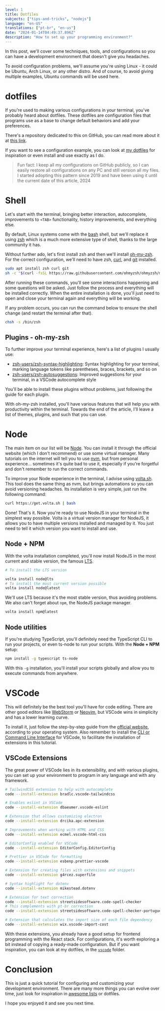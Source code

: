 ```yaml
---
level: 1
title: Dotfiles
subjects: ["tips-and-tricks", "nodejs"]
language: "en-US"
translations: ["pt-br", "en-us"]
date: "2024-01-14T04:49:37.896Z"
description: "How to set up your programming environment?"
---
```


In this post, we'll cover some techniques, tools, and configurations so you can have a development environment that doesn't give you headaches.

To avoid configuration problems, we'll assume you're using Linux - it could be Ubuntu, Arch Linux, or any other distro. And of course, to avoid giving multiple examples, Ubuntu commands will be used here.

# dotfiles

If you're used to making various configurations in your terminal, you've probably heard about dotfiles. These dotfiles are configuration files that programs use as a base to change default behaviors and add your preferences.

There's a repository dedicated to this on GitHub, you can read more about it at [this link](https://dotfiles.github.io/).

If you want to see a configuration example, you can look at [my dotfiles](https://github.com/g4rcez/dotfiles) for inspiration or even install and use exactly as I do.

> Fun fact: I keep all my configurations on GitHub publicly, so I can easily restore all configurations on any PC and still version all my files. I started adopting this pattern since 2019 and have been using it until the current date of this article, 2024

# Shell

Let's start with the terminal, bringing better interaction, autocomplete, improvements to `<TAB>` functionality, history improvements, and everything else.

By default, Linux systems come with the [bash](https://www.gnu.org/software/bash/) shell, but we'll replace it using [zsh](https://www.zsh.org/) which is a much more extensive type of shell, thanks to the large community it has.

Without further ado, let's first install zsh and then we'll install [oh-my-zsh](https://ohmyz.sh/). For the correct configuration, we'll need to have zsh, [curl](https://curl.se/), and [git](https://git-scm.com/) installed.

```bash
sudo apt install zsh curl git
sh -c "$(curl -fsSL https://raw.githubusercontent.com/ohmyzsh/ohmyzsh/master/tools/install.sh)"
```

After running these commands, you'll see some interactions happening and some questions will be asked. Just follow the process and everything will be installed correctly. When the entire installation is done, you'll just need to open and close your terminal again and everything will be working.

If any problem occurs, you can run the command below to ensure the shell change (and restart the terminal after that).

```bash
chsh -s /bin/zsh
```

## Plugins - oh-my-zsh

To further improve your terminal experience, here's a list of plugins I usually use:

- [zsh-users/zsh-syntax-highlighting](https://github.com/zsh-users/zsh-syntax-highlighting): Syntax highlighting for your terminal, marking language tokens like parentheses, braces, brackets, and so on
- [zsh-users/zsh-autosuggestions](https://github.com/zsh-users/zsh-autosuggestions): Improved suggestions for your terminal, in a VSCode autocomplete style

You'll be able to install these plugins without problems, just following the guide for each plugin.

With oh-my-zsh installed, you'll have various features that will help you with productivity within the terminal. Towards the end of the article, I'll leave a list of themes, plugins, and such that you can use.

# Node

The main item on our list will be [Node](https://nodejs.org). You can install it through the official website (which I don't recommend) or use some virtual manager. Many tutorials on the internet will tell you to use [nvm](https://github.com/nvm-sh/nvm), but from personal experience... sometimes it's quite bad to use it, especially if you're forgetful and don't remember to run the correct commands.

To improve your Node experience in the terminal, I advise using [volta.sh](https://volta.sh/). This tool does the same thing as nvm, but brings automations so you can avoid versioning headaches. Its installation is very simple, just run the following command:

```bash
curl https://get.volta.sh | bash
```

Done! That's it. Now you're ready to use NodeJS in your terminal in the simplest way possible. Volta is a virtual version manager for NodeJS, it allows you to have multiple versions installed and managed by it. You just need to tell it which version you want to install and use.

## Node + NPM

With the volta installation completed, you'll now install NodeJS in the most current and stable version, the famous [LTS](https://wiki.ubuntu.com/LTS).

```bash
# To install the LTS version

volta install node@lts
# To install the most current version possible
volta install node@latest
```

We'll use LTS because it's the most stable version, thus avoiding problems. We also can't forget about `npm`, the NodeJS package manager.

```bash
volta install npm@latest
```

## Node utilities

If you're studying TypeScript, you'll definitely need the TypeScript CLI to run your projects, or even ts-node to run your scripts. With the **Node + NPM** setup:

```bash
npm install -g typescript ts-node
```

With this `-g` installation, you'll install your scripts globally and allow you to execute commands from anywhere.

# VSCode

This will definitely be the best tool you'll have for code editing. There are other good editors like [WebStorm](https://www.jetbrains.com/webstorm) or [Neovim](https://neovim.io/), but VSCode wins in simplicity and has a lower learning curve.

To install it, just follow the step-by-step guide from the [official website](https://code.visualstudio.com/), according to your operating system. Also remember to install the [CLI or Command Line Interface](https://code.visualstudio.com/docs/editor/command-line) for VSCode, to facilitate the installation of extensions in this tutorial.

## VSCode Extensions

The great power of VSCode lies in its extensibility, and with various plugins, you can set up your environment to program in any language and with any framework.

```bash
# TailwindCSS extension to help with autocomplete
code --install-extension bradlc.vscode-tailwindcss

# Enables eslint in VSCode
code --install-extension dbaeumer.vscode-eslint

# Extension that allows customizing electron
code --install-extension drcika.apc-extension

# Improvements when working with HTML and CSS
code --install-extension ecmel.vscode-html-css

# EditorConfig enabled for VSCode
code --install-extension EditorConfig.EditorConfig

# Prettier in VSCode for formatting
code --install-extension esbenp.prettier-vscode

# Extension for creating files with extensions and snippets
code --install-extension g4rcez.superfile

# Syntax highlight for dotenv
code --install-extension mikestead.dotenv

# Extension for text correction
code --install-extension streetsidesoftware.code-spell-checker
# This complements with pt-br correction
code --install-extension streetsidesoftware.code-spell-checker-portuguese-brazilian

# Extension that calculates the import size of each file dependency
code --install-extension wix.vscode-import-cost
```

With these extensions, you already have a good setup for frontend programming with the React stack. For configurations, it's worth exploring a bit instead of copying a ready-made configuration. But if you want inspiration, you can look at my dotfiles, in the [`vscode`](https://github.com/g4rcez/dotfiles/tree/master/vscode) folder.

# Conclusion

This is just a quick tutorial for configuring and customizing your development environment. There are many more things you can evolve over time, just look for inspiration in [awesome lists](https://github.com/topics/awesome) or dotfiles.

I hope you enjoyed it and see you next time. 





